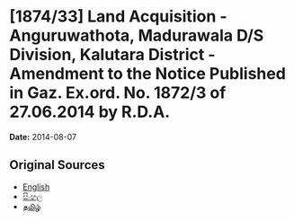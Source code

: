 # [1874/33] Land Acquisition - Anguruwathota, Madurawala D/S Division, Kalutara District - Amendment to the Notice Published in Gaz. Ex.ord. No. 1872/3 of 27.06.2014 by R.D.A.

**Date:** 2014-08-07

## Original Sources

- [English](https://documents.gov.lk/view/extra-gazettes/2014/8/1874-33_E.pdf)
- [සිංහල](https://documents.gov.lk/view/extra-gazettes/2014/8/1874-33_S.pdf)
- [தமிழ்](https://documents.gov.lk/view/extra-gazettes/2014/8/1874-33_T.pdf)
